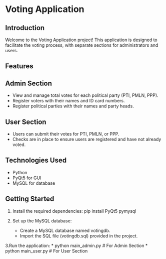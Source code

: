 # Voting Application

## Introduction

Welcome to the Voting Application project! This application is designed to facilitate the voting process, with separate sections for administrators and users.

## Features

## Admin Section

* View and manage total votes for each political party (PTI, PMLN, PPP).<br>
* Register voters with their names and ID card numbers.<br>
* Register political parties with their names and party heads.<br>

## User Section

* Users can submit their votes for PTI, PMLN, or PPP.<br>
* Checks are in place to ensure users are registered and have not already voted.<br>

## Technologies Used

* Python
* PyQt5 for GUI
* MySQL for database


## Getting Started

1. Install the required dependencies:
    pip install PyQt5 pymysql

2. Set up the MySQL database:
    * Create a MySQL database named votingdb.
    * Import the SQL file (votingdb.sql) provided in the project.

3.Run the application:
    * python main_admin.py  # For Admin Section
    * python main_user.py   # For User Section
